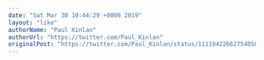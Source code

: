 ```yaml
---
date: "Sat Mar 30 10:44:29 +0000 2019"
layout: "like"
authorName: "Paul Kinlan"
authorUrl: "https://twitter.com/Paul_Kinlan"
originalPost: "https://twitter.com/Paul_Kinlan/status/1111942266275405825"
---
```

